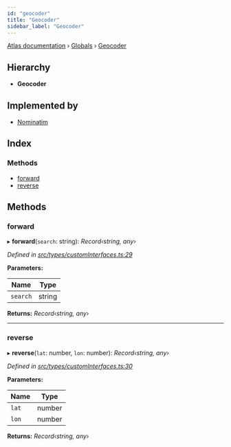 ```yaml
---
id: "geocoder"
title: "Geocoder"
sidebar_label: "Geocoder"
---
```


[Atlas documentation](../index.md) › [Globals](../globals.md) › [Geocoder](geocoder.md)

## Hierarchy

* **Geocoder**

## Implemented by

* [Nominatim](../classes/nominatim.md)

## Index

### Methods

* [forward](geocoder.md#forward)
* [reverse](geocoder.md#reverse)

## Methods

###  forward

▸ **forward**(`search`: string): *Record‹string, any›*

*Defined in [src/types/customInterfaces.ts:29](https://github.com/chronark/atlas/blob/d2ce11f/src/types/customInterfaces.ts#L29)*

**Parameters:**

Name | Type |
------ | ------ |
`search` | string |

**Returns:** *Record‹string, any›*

___

###  reverse

▸ **reverse**(`lat`: number, `lon`: number): *Record‹string, any›*

*Defined in [src/types/customInterfaces.ts:30](https://github.com/chronark/atlas/blob/d2ce11f/src/types/customInterfaces.ts#L30)*

**Parameters:**

Name | Type |
------ | ------ |
`lat` | number |
`lon` | number |

**Returns:** *Record‹string, any›*
